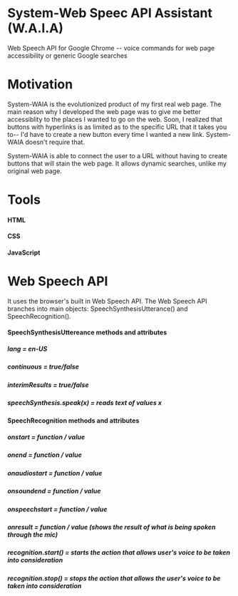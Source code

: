 # System-Web Speec API Assistant (W.A.I.A)
Web Speech API for Google Chrome -- voice commands for web page accessibility or generic Google searches

# Motivation
System-WAIA is the evolutionized product of my first real web page. The main reason why I developed the web
page was to give me better accessiblity to the places I wanted to go on the web. Soon, I realized that buttons
with hyperlinks is as limited as to the specific URL that it takes you to-- I'd have to create a new button
every time I wanted a new link. System-WAIA doesn't require that.

System-WAIA is able to connect the user to a URL without having to create buttons that will stain the web page.
It allows dynamic searches, unlike my original web page.

# Tools
#### HTML
#### CSS
#### JavaScript

# Web Speech API
It uses the browser's built in Web Speech API.
The Web Speech API branches into main objects: SpeechSynthesisUtterance() and SpeechRecognition().

#### SpeechSynthesisUttereance methods and attributes
##### lang = en-US
##### continuous = true/false
##### interimResults = true/false
##### speechSynthesis.speak(x) = reads text of values x

#### SpeechRecognition methods and attributes
##### onstart = function / value 
##### onend = function / value
##### onaudiostart = function / value
##### onsoundend = function / value
##### onspeechstart = function / value
##### onresult = function / value (shows the result of what is being spoken through the mic)
##### recognition.start() = starts the action that allows user's voice to be taken into consideration
##### recognition.stop() = stops the action that allows the user's voice to be taken into consideration
